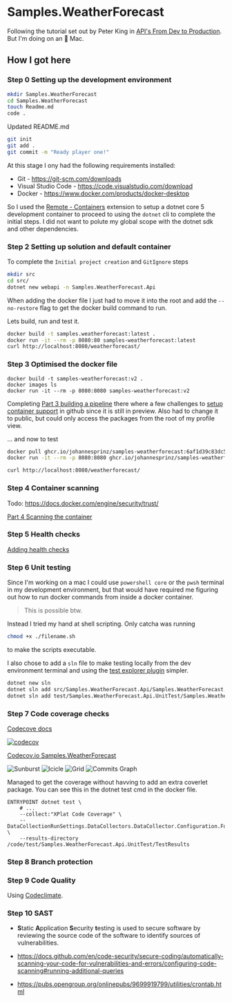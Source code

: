 # Samples.WeatherForecast

Following the tutorial set out by Peter King in [API's From Dev to Production](https://dev.to/newday-technology/api-s-from-dev-to-production-428i). But I'm doing on an 🍏 Mac.

## How I got here

### Step 0 Setting up the development environment
```zsh
mkdir Samples.WeatherForecast
cd Samples.WeatherForecast
touch Readme.md
code .
```

Updated README.md

```zsh
git init
git add .
git commit -m "Ready player one!"
```

At this stage I ony had the following requirements installed:

- Git - https://git-scm.com/downloads
- Visual Studio Code - https://code.visualstudio.com/download
- Docker - https://www.docker.com/products/docker-desktop

So I used the [Remote - Containers](https://marketplace.visualstudio.com/items?itemName=ms-vscode-remote.remote-containers) extension to setup a dotnet core 5 development container to proceed to using the `dotnet` cli to complete the initial steps. I did not want to polute my global scope with the dotnet sdk and other dependencies.

### Step 2 Setting up solution and default container

To complete the `Initial project creation` and `GitIgnore` steps

```zsh
mkdir src
cd src/
dotnet new webapi -n Samples.WeatherForecast.Api
```

When adding the docker file I just had to move it into the root and add the `--no-restore` flag to get the docker build command to run.

Lets build, run and test it.

```zsh
docker build -t samples.weatherforecast:latest .
docker run -it --rm -p 8080:80 samples-weatherforecast:latest
curl http://localhost:8080/weatherforecast/
```

### Step 3 Optimised the docker file

```
docker build -t samples-weatherforecast:v2 .
docker images ls
docker run -it --rm -p 8080:8080 samples-weatherforecast:v2
```

Completing [Part 3 building a pipeline](https://dev.to/newday-technology/api-s-from-dev-to-production-part-3-7dn) there where a few challenges to [setup container support](https://docs.github.com/en/packages/working-with-a-github-packages-registry/enabling-improved-container-support-with-the-container-registry) in github since it is still in preview. Also had to change it to public, but could only access the packages from the root of my profile view.

... and now to test

```zsh
docker pull ghcr.io/johannesprinz/samples-weatherforecast:6af1d39c83dc5c31688148cb68ca51d44993e30f 
docker run -it --rm -p 8080:8080 ghcr.io/johannesprinz/samples-weatherforecast:6af1d39c83dc5c31688148cb68ca51d44993e30f 
```

```zsh
curl http://localhost:8080/weatherforecast/
```

### Step 4 Container scanning

Todo: https://docs.docker.com/engine/security/trust/

[Part 4 Scanning the container](https://dev.to/newday-technology/api-s-from-dev-to-production-part-4-49g8)

### Step 5 Health checks

[Adding health checks](https://dev.to/newday-technology/api-s-from-dev-to-production-part-5-26cp)

### Step 6 Unit testing

Since I'm working on a mac I could use `powershell core` or the `pwsh` terminal in my development environment, but that would have required me figuring out how to run docker commands from inside a docker container. 

>This is possible btw.

Instead I tried my hand at shell scripting. Only catcha was running

```zsh
chmod +x ./filename.sh
```

to make the scripts executable.

I also chose to add a `sln` file to make testing locally from the dev environment terminal and using the [test explorer plugin](https://marketplace.visualstudio.com/items?itemName=formulahendry.dotnet-test-explorer) simpler.

```zsh
dotnet new sln
dotnet sln add src/Samples.WeatherForecast.Api/Samples.WeatherForecast.Api.csproj
dotnet sln add test/Samples.WeatherForecast.Api.UnitTest/Samples.WeatherForecast.Api.UnitTest.csproj 
```

### Step 7 Code coverage checks

[Codecove docs](https://docs.codecov.io/docs)

[![codecov](https://codecov.io/gh/johannesprinz/Samples.WeatherForecast/branch/main/graph/badge.svg?token=U3SOUFLSRW)](https://codecov.io/gh/johannesprinz/Samples.WeatherForecast)

[Codecov.io Samples.WeatherForecast](https://app.codecov.io/gh/johannesprinz/Samples.WeatherForecast)

![Sunburst](https://codecov.io/gh/johannesprinz/Samples.WeatherForecast/branch/main/graphs/sunburst.svg)
![Icicle](https://codecov.io/gh/johannesprinz/Samples.WeatherForecast/branch/main/graphs/icicle.svg)
![Grid](https://codecov.io/gh/johannesprinz/Samples.WeatherForecast/branch/main/graphs/tree.svg)
![Commits Graph](https://codecov.io/gh/johannesprinz/Samples.WeatherForecast/branch/main/graphs/commits.svg)

Managed to get the coverage without havving to add an extra coverlet package. You can see this in the dotnet test cmd in the docker file.

```docker
ENTRYPOINT dotnet test \
    # ...
    --collect:"XPlat Code Coverage" \
    -- DataCollectionRunSettings.DataCollectors.DataCollector.Configuration.Format=json,cobertura,lcov,teamcity,opencover \
    --results-directory /code/test/Samples.WeatherForecast.Api.UnitTest/TestResults
```

### Step 8 Branch protection

### Step 9 Code Quality

Using [Codeclimate](https://codeclimate.com/welcome).

### Step 10 SAST 

- **S**tatic **A**pplication **S**ecurity **t**esting is used to secure software by reviewing the source code of the software to identify sources of vulnerabilities.

- https://docs.github.com/en/code-security/secure-coding/automatically-scanning-your-code-for-vulnerabilities-and-errors/configuring-code-scanning#running-additional-queries
- https://pubs.opengroup.org/onlinepubs/9699919799/utilities/crontab.html